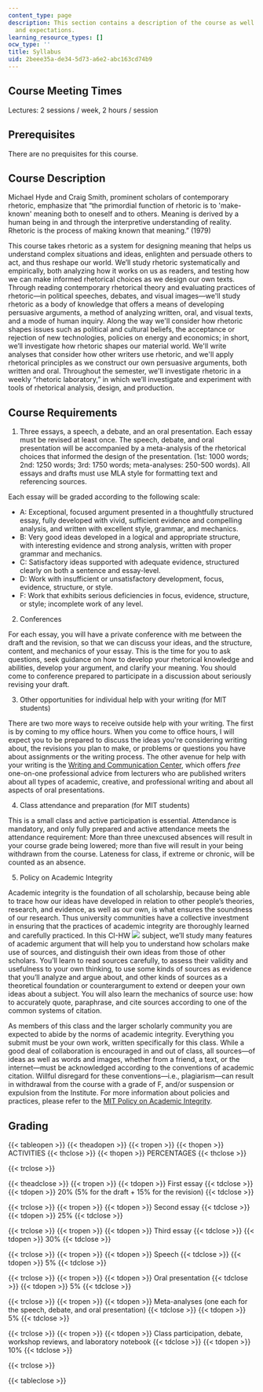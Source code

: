 ```yaml
---
content_type: page
description: This section contains a description of the course as well as course requirements
  and expectations.
learning_resource_types: []
ocw_type: ''
title: Syllabus
uid: 2beee35a-de34-5d73-a6e2-abc163cd74b9
---
```


Course Meeting Times 
---------------------

Lectures: 2 sessions / week, 2 hours / session

Prerequisites
-------------

There are no prequisites for this course.

Course Description
------------------

Michael Hyde and Craig Smith, prominent scholars of contemporary rhetoric, emphasize that “the primordial function of rhetoric is to 'make-known' meaning both to oneself and to others. Meaning is derived by a human being in and through the interpretive understanding of reality. Rhetoric is the process of making known that meaning.” (1979)

This course takes rhetoric as a system for designing meaning that helps us understand complex situations and ideas, enlighten and persuade others to act, and thus reshape our world. We’ll study rhetoric systematically and empirically, both analyzing how it works on us as readers, and testing how we can make informed rhetorical choices as we design our own texts. Through reading contemporary rhetorical theory and evaluating practices of rhetoric—in political speeches, debates, and visual images—we'll study rhetoric as a body of knowledge that offers a means of developing persuasive arguments, a method of analyzing written, oral, and visual texts, and a mode of human inquiry. Along the way we'll consider how rhetoric shapes issues such as political and cultural beliefs, the acceptance or rejection of new technologies, policies on energy and economics; in short, we’ll investigate how rhetoric shapes our material world. We'll write analyses that consider how other writers use rhetoric, and we'll apply rhetorical principles as we construct our own persuasive arguments, both written and oral. Throughout the semester, we'll investigate rhetoric in a weekly “rhetoric laboratory,” in which we’ll investigate and experiment with tools of rhetorical analysis, design, and production.

Course Requirements
-------------------

1.  Three essays, a speech, a debate, and an oral presentation. Each essay must be revised at least once. The speech, debate, and oral presentation will be accompanied by a meta-analysis of the rhetorical choices that informed the design of the presentation. (1st: 1000 words; 2nd: 1250 words; 3rd: 1750 words; meta-analyses: 250-500 words). All essays and drafts must use MLA style for formatting text and referencing sources.

Each essay will be graded according to the following scale:

*   A: Exceptional, focused argument presented in a thoughtfully structured essay, fully developed with vivid, sufficient evidence and compelling analysis, and written with excellent style, grammar, and mechanics.
*   B: Very good ideas developed in a logical and appropriate structure, with interesting evidence and strong analysis, written with proper grammar and mechanics.
*   C: Satisfactory ideas supported with adequate evidence, structured clearly on both a sentence and essay-level.
*   D: Work with insufficient or unsatisfactory development, focus, evidence, structure, or style.
*   F: Work that exhibits serious deficiencies in focus, evidence, structure, or style; incomplete work of any level.

2.  Conferences

For each essay, you will have a private conference with me between the draft and the revision, so that we can discuss your ideas, and the structure, content, and mechanics of your essay. This is the time for you to ask questions, seek guidance on how to develop your rhetorical knowledge and abilities, develop your argument, and clarify your meaning. You should come to conference prepared to participate in a discussion about seriously revising your draft.

3.  Other opportunities for individual help with your writing (for MIT students)

There are two more ways to receive outside help with your writing. The first is by coming to my office hours. When you come to office hours, I will expect you to be prepared to discuss the ideas you're considering writing about, the revisions you plan to make, or problems or questions you have about assignments or the writing process. The other avenue for help with your writing is the [Writing and Communication Center](http://cmsw.mit.edu/writing-and-communication-center/), which offers _free_ one-on-one professional advice from lecturers who are published writers about all types of academic, creative, and professional writing and about all aspects of oral presentations.

4.  Class attendance and preparation (for MIT students)

This is a small class and active participation is essential. Attendance is mandatory, and only fully prepared and active attendance meets the attendance requirement: More than three unexcused absences will result in your course grade being lowered; more than five will result in your being withdrawn from the course. Lateness for class, if extreme or chronic, will be counted as an absence.

5.  Policy on Academic Integrity

Academic integrity is the foundation of all scholarship, because being able to trace how our ideas have developed in relation to other people’s theories, research, and evidence, as well as our own, is what ensures the soundness of our research. Thus university communities have a collective investment in ensuring that the practices of academic integrity are thoroughly learned and carefully practiced. In this CI-HW ![](/images/educator/icon-question-cihw.png) subject, we’ll study many features of academic argument that will help you to understand how scholars make use of sources, and distinguish their own ideas from those of other scholars. You’ll learn to read sources carefully, to assess their validity and usefulness to your own thinking, to use some kinds of sources as evidence that you’ll analyze and argue about, and other kinds of sources as a theoretical foundation or counterargument to extend or deepen your own ideas about a subject. You will also learn the mechanics of source use: how to accurately quote, paraphrase, and cite sources according to one of the common systems of citation.

As members of this class and the larger scholarly community you are expected to abide by the norms of academic integrity. Everything you submit must be your own work, written specifically for this class. While a good deal of collaboration is encouraged in and out of class, all sources—of ideas as well as words and images, whether from a friend, a text, or the internet—must be acknowledged according to the conventions of academic citation. Willful disregard for these conventions—i.e., plagiarism—can result in withdrawal from the course with a grade of F, and/or suspension or expulsion from the Institute. For more information about policies and practices, please refer to the [MIT Policy on Academic Integrity](http://integrity.mit.edu/).

Grading
-------

{{< tableopen >}}
{{< theadopen >}}
{{< tropen >}}
{{< thopen >}}
ACTIVITIES
{{< thclose >}}
{{< thopen >}}
PERCENTAGES
{{< thclose >}}

{{< trclose >}}

{{< theadclose >}}
{{< tropen >}}
{{< tdopen >}}
First essay
{{< tdclose >}}
{{< tdopen >}}
20% (5% for the draft + 15% for the revision)
{{< tdclose >}}

{{< trclose >}}
{{< tropen >}}
{{< tdopen >}}
Second essay
{{< tdclose >}}
{{< tdopen >}}
25%
{{< tdclose >}}

{{< trclose >}}
{{< tropen >}}
{{< tdopen >}}
Third essay
{{< tdclose >}}
{{< tdopen >}}
30%
{{< tdclose >}}

{{< trclose >}}
{{< tropen >}}
{{< tdopen >}}
Speech
{{< tdclose >}}
{{< tdopen >}}
5%
{{< tdclose >}}

{{< trclose >}}
{{< tropen >}}
{{< tdopen >}}
Oral presentation
{{< tdclose >}}
{{< tdopen >}}
5%
{{< tdclose >}}

{{< trclose >}}
{{< tropen >}}
{{< tdopen >}}
Meta-analyses (one each for the speech, debate, and oral presentation)
{{< tdclose >}}
{{< tdopen >}}
5%
{{< tdclose >}}

{{< trclose >}}
{{< tropen >}}
{{< tdopen >}}
Class participation, debate, workshop reviews, and laboratory notebook
{{< tdclose >}}
{{< tdopen >}}
10%
{{< tdclose >}}

{{< trclose >}}

{{< tableclose >}}